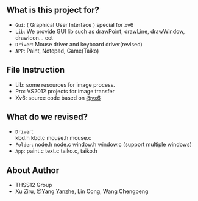 
## What is this project for?
* `Gui`:  ( Graphical User Interface ) special for xv6
* `Lib`: We provide GUI lib  such as drawPoint, drawLine, drawWindow, drawIcon... ect
* `Driver`: Mouse driver and keyboard driver(revised)
* `APP`:    Paint, Notepad, Game(Taiko)

##  File Instruction
* Lib: some resources for image process.
* Pro: VS2012 projects for image transfer
* Xv6: source code based on [@vx6](git://pdos.csail.mit.edu/xv6/xv6.git)

## What do we revised?
* `Driver`:  
             kbd.h    kbd.c
             mouse.h  mouse.c
* `Folder`:
            node.h    node.c
            window.h  window.c  (support multiple windows)
* `App`:
            paint.c
            text.c
            taiko.c, taiko.h

## About Author
* THSS12 Group
* Xu Ziru, [@Yang Yanzhe](yangyanzhe@126.com), Lin Cong, Wang Chengpeng

